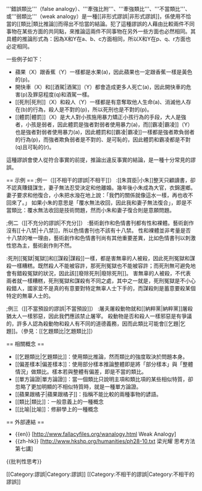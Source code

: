 
'''錯誤類比'''（false analogy）、'''牽強比附'''、'''牽強類比'''、'''不當類比'''、或'''弱類比'''（weak analogy）是一種[[非形式謬誤|非形式謬誤]]，係使用不恰當的[[類比|類比推論]]而得出不恰當的結論。犯了這種謬誤的人藉由比較兩件不同事物在某些方面的共同點，來推論這兩件不同事物在另外一些方面也必然相同。其具體的推論形式為：因為X和Y在a、b、c方面相同，所以X和Y在p、q、r方面也必定相同。

一些例子如下：
* 蘋果（X）跟香蕉（Y）一樣都是水果(a)，因此蘋果也一定跟香蕉一樣是黃色的(p)。
* 開快車（X）和[[酒駕|酒駕]]（Y）都會造成更多人死亡(a)，因此開快車的危害(p)及罪惡程度(q)和酒駕一樣。
* [[死刑|死刑]]（X）和殺人（Y）一樣都是有意奪取他人生命(a)、消滅他人存在(b)的行為，殺人是不對的(p)，所以死刑也是不對的(p)。
* [[體罰|體罰]]（X）是大人對小孩施用暴力矯正小孩行為的手段，大人是強者，小孩是弱者，因此體罰是強者對弱者使用暴力(a)，而[[霸凌|霸凌]]（Y）也是強者對弱者使用暴力(a)，因此體罰和[[霸凌|霸凌]]一樣都是強者欺負弱者的行為(p)，而強者欺負弱者是不對的、是可恥的，因此體罰和霸凌都是不對(q)且可恥的(r)。

這種謬誤會使人從符合事實的前提，推論出違反事實的結論，是一種十分常見的謬誤。

== 示例 ==
;例一（[[不相干的謬誤|不相干]]）
:[[朱買臣|小朱]]整天只顧讀書，卻不認真賺錢謀生，妻子無法忍受決定和他離婚。幾年後小朱成為大官，衣錦還鄉。妻子要求和他復合，小朱把水潑在地上說：「我們的關係就像這水一樣，再也收不回來了。」
如果小朱的意思是「覆水無法收回，因此我和妻子無法復合」，即是不當類比：覆水無法收回是技術問題，然而小朱和妻子復合則是意願問題。

;例二（[[不充分的謬誤|不充分]]）
:藝術創作和色情書刊都有性和裸體。藝術創作沒有[[十八禁|十八禁]]，所以色情書刊也不該有十八禁。
性和裸體並非考量是否十八禁的唯一理由，藝術創作和色情書刊尚有其他重要差異，比如色情書刊以刺激性慾為主，藝術創作則不然。

:死刑[[冤獄|冤獄]]和[[謀殺|謀殺]]一樣，都是害無辜的人被殺，因此死刑冤獄和謀殺一樣糟糕。既然殺人不能被容許，那死刑冤獄也不能被容許；而死刑無可避免地會有錯殺冤獄的狀況，因此該[[廢除死刑|廢除死刑]]。
害無辜的人被殺，不代表兩者就一樣糟糕，死刑冤獄和謀殺有不同之處，其中之一就是，死刑冤獄是不小心殺錯人，國家並不是真的有意要對特定無辜人士下手的，而謀殺則是蓄意要殺某個特定的無辜人士的。

;例三（[[不當預設的謬誤|不當預設]]）
:屠夫屠殺動物就和[[納粹黨|納粹黨]]屠殺猶太人一樣邪惡，因此我們應該禁止屠宰。
殺動物是否和殺人一樣邪惡是有爭議的，許多人認為殺動物和殺人有不同的道德義務，因而此類比可能會[[乞題|乞題]]。（參見：[[乞題類比|乞題類比]]）

== 相關概念 ==
* [[乞題類比|乞題類比]]：使用類比推論，然而類比的強度取決於問題本身。
* [[偏差樣本|偏差樣本]]：使用部分樣本推論整體即是將「部分樣本」與「整體情況」做類比。樣本若與整體有偏差，即是不當的類比。
* [[單方論證|單方論證]]：當一個類比只說明主項和類比項的某些相似特質，卻忽略了更加明顯的不相似特質時，就是一種單方論證。
* [[蘋果跟橘子|蘋果跟橘子]]：指稱不能比較的兩種事物的諺語。
* [[類比|類比]]：一般意義上的一種概念
* [[比喻|比喻]]：修辭學上的一種概念

== 外部連結 ==
* {{en}} [http://www.fallacyfiles.org/wanalogy.html Weak Analogy]
* {{zh-hk}} [http://www.hkshp.org/humanities/ph28-10.txt 梁光耀 思考方法第七講]

{{批判性思考}}

[[Category:謬誤|Category:謬誤]]
[[Category:不相干的謬誤|Category:不相干的謬誤]]